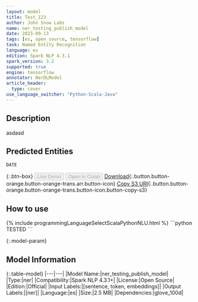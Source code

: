 ```yaml
---
layout: model
title: Test_123
author: John Snow Labs
name: ner_testing_publish_model
date: 2023-09-13
tags: [es, open_source, tensorflow]
task: Named Entity Recognition
language: es
edition: Spark NLP 4.3.1
spark_version: 3.2
supported: true
engine: tensorflow
annotator: NerDLModel
article_header:
  type: cover
use_language_switcher: "Python-Scala-Java"
---
```


## Description

asdasd

## Predicted Entities

`DATE`

{:.btn-box}
<button class="button button-orange" disabled>Live Demo</button>
<button class="button button-orange" disabled>Open in Colab</button>
[Download](https://s3.amazonaws.com/models-hub-auxdata/public/models/ner_testing_publish_model_es_4.3.1_3.2_1694615887826.zip){:.button.button-orange.button-orange-trans.arr.button-icon}
[Copy S3 URI](s3://models-hub-auxdata/public/models/ner_testing_publish_model_es_4.3.1_3.2_1694615887826.zip){:.button.button-orange.button-orange-trans.button-icon.button-copy-s3}

## How to use



<div class="tabs-box" markdown="1">
{% include programmingLanguageSelectScalaPythonNLU.html %}
```python
TESTED
```

</div>

{:.model-param}
## Model Information

{:.table-model}
|---|---|
|Model Name:|ner_testing_publish_model|
|Type:|ner|
|Compatibility:|Spark NLP 4.3.1+|
|License:|Open Source|
|Edition:|Official|
|Input Labels:|[sentence, token, embeddings]|
|Output Labels:|[ner]|
|Language:|es|
|Size:|2.5 MB|
|Dependencies:|glove_100d|